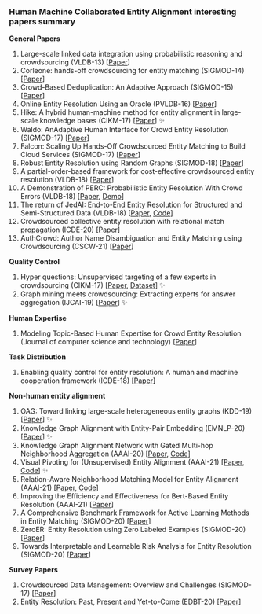 ### Human Machine Collaborated Entity Alignment interesting papers summary
__General Papers__
1. Large-scale linked data integration using probabilistic reasoning and crowdsourcing (VLDB-13) [[Paper](https://www.researchgate.net/publication/257457919_Large-scale_linked_data_integration_using_probabilistic_reasoning_and_crowdsourcing)]
2. Corleone: hands-off crowdsourcing for entity matching (SIGMOD-14) [[Paper](https://ftp.cs.wisc.edu/machine-learning/shavlik-group/gokhale.sigmod14.pdf)]
3. Crowd-Based Deduplication: An Adaptive Approach (SIGMOD-15) [[Paper](https://dl.acm.org/doi/pdf/10.1145/2723372.2723739)]
4. Online Entity Resolution Using an Oracle (PVLDB-16) [[Paper](http://www.vldb.org/pvldb/vol9/p384-firmani.pdf)]
5. Hike: A hybrid human-machine method for entity alignment in large-scale knowledge bases (CIKM-17) [[Paper](https://dl.acm.org/doi/pdf/10.1145/3132847.3132912?casa_token=t0SoJF2WayAAAAAA:yhviz0jakhcWfhGgec3viKFPZIenM4QBegX3_519-3oolRl8DQIzmgJhTBKTR0Tm97EIrEU73lRq)] ✨
6. Waldo: AnAdaptive Human Interface for Crowd Entity Resolution (SIGMOD-17) [[Paper](http://ilpubs.stanford.edu:8090/1137/1/ERMultiItemTechRep.pdf)]
7. Falcon: Scaling Up Hands-Off Crowdsourced Entity Matching to Build Cloud Services (SIGMOD-17) [[Paper](https://dl.acm.org/doi/pdf/10.1145/3035918.3035960)]
8. Robust Entity Resolution using Random Graphs (SIGMOD-18) [[Paper](https://dl.acm.org/doi/pdf/10.1145/3183713.3183755?casa_token=YRxBweqABmkAAAAA:_k32o0x-rUDBGRDJAWtUjUUlMVqUDFXJ-s71jR1oqyPnfLrvxpjJ08ZOmxdx3LzAGYt-xN28l4LJ-g)]
9. A partial-order-based framework for cost-effective crowdsourced entity resolution (VLDB-18) [[Paper](https://link.springer.com/content/pdf/10.1007/s00778-018-0509-6.pdf)]
10. A Demonstration of PERC: Probabilistic Entity Resolution With Crowd Errors (VLDB-18) [[Paper](https://dl.acm.org/doi/pdf/10.14778/3229863.3236225?casa_token=TcGvPimpEv0AAAAA:QLybjopBNLAnSFXO9MMW3bJwealx1xcgWu8dFwFsds5EjHYCWDu1-QE5HK9PNsm7CXu-hTSdhW0l), [Demo](https://www.youtube.com/watch?v=rQ7nu3b8zXY)]
11. The return of JedAI: End-to-End Entity Resolution for Structured and Semi-Structured Data (VLDB-18) [[Paper](http://www.vldb.org/pvldb/vol11/p1950-papadakis.pdf), [Code](https://github.com/scify/JedAIToolkit)]
12. Crowdsourced collective entity resolution with relational match propagation (ICDE-20) [[Paper](https://ieeexplore.ieee.org/stamp/stamp.jsp?arnumber=9101689&casa_token=qG7UH84vy7gAAAAA:sOQWwszuj8DwkuCDoA21ggeS1MGcapCi4o0KvZSPekEeImXSAGVckrtmgekQR5jq1wzDRI0x&tag=1)]
13. AuthCrowd: Author Name Disambiguation and Entity Matching using Crowdsourcing (CSCW-21) [[Paper](http://repository.essex.ac.uk/30049/1/Conference_Paper_IEEE_CSCWD21_AuthCrowd.pdf)]


__Quality Control__
1. Hyper questions: Unsupervised targeting of a few experts in crowdsourcing (CIKM-17) [[Paper](https://dl.acm.org/doi/pdf/10.1145/3132847.3132971?casa_token=FdB1Velr2DMAAAAA:jmZ2O_15E1L2fdltfcIlD1PYlEhuz9Tgu096nss2Y2OvxOhC0AgA2u7NjWj8ICp-0O-u4_lJOMoc), [Dataset](http://www.ml.ist.i.kyoto-u.ac.jp/en/en-research/li2017cikm)] ✨
2. Graph mining meets crowdsourcing: Extracting experts for answer aggregation (IJCAI-19) [[Paper](https://www.ijcai.org/Proceedings/2019/0177.pdf)] ✨

__Human Expertise__
1. Modeling Topic-Based Human Expertise for Crowd Entity Resolution (Journal of computer science and technology) [[Paper](https://link.springer.com/content/pdf/10.1007/s11390-018-1882-8.pdf)]

__Task Distribution__
1. Enabling quality control for entity resolution: A human and machine cooperation framework (ICDE-18) [[Paper](https://ieeexplore.ieee.org/stamp/stamp.jsp?arnumber=9101689&casa_token=qG7UH84vy7gAAAAA:sOQWwszuj8DwkuCDoA21ggeS1MGcapCi4o0KvZSPekEeImXSAGVckrtmgekQR5jq1wzDRI0x&tag=1)]

__Non-human entity alignment__
1. OAG: Toward linking large-scale heterogeneous entity graphs (KDD-19) [[Paper](https://dl.acm.org/doi/pdf/10.1145/3292500.3330785?casa_token=BzW8VdjJEX0AAAAA:T5eQvzhVc1aCBnAPHRmFWKSH4P7R9syPN9DHRt10DHa4tQk6OJJsKZp5nuTh2PEi0q_INTOtWDEK)] ✨
2. Knowledge Graph Alignment with Entity-Pair Embedding (EMNLP-20) [[Paper](https://www.aclweb.org/anthology/2020.emnlp-main.130.pdf)] ✨
3. Knowledge Graph Alignment Network with Gated Multi-hop Neighborhood Aggregation (AAAI-20) [[Paper](https://arxiv.org/pdf/1911.08936.pdf), [Code](https://github.com/nju-websoft/AliNet)] 
4. Visual Pivoting for (Unsupervised) Entity Alignment (AAAI-21) [[Paper](https://arxiv.org/pdf/2009.13603.pdf), [Code](https://github.com/cambridgeltl/eva)] ✨
5. Relation-Aware Neighborhood Matching Model for Entity Alignment (AAAI-21) [[Paper](https://arxiv.org/pdf/2012.08128.pdf), [Code](https://github.com/Peter7Yao/RNM)]
6. Improving the Efficiency and Effectiveness for Bert-Based Entity Resolution (AAAI-21) [[Paper](https://www.aaai.org/AAAI21Papers/AAAI-7273.LiB.pdf)]
7. A Comprehensive Benchmark Framework for Active Learning Methods in Entity Matching (SIGMOD-20) [[Paper](https://arxiv.org/pdf/2003.13114.pdf)]
8. ZeroER: Entity Resolution using Zero Labeled Examples (SIGMOD-20) [[Paper](https://arxiv.org/pdf/1908.06049.pdf)]
9. Towards Interpretable and Learnable Risk Analysis for Entity Resolution (SIGMOD-20) [[Paper](https://arxiv.org/pdf/1912.02947.pdf)]

__Survey Papers__
1. Crowdsourced Data Management: Overview and Challenges (SIGMOD-17) [[Paper](https://zhydhkcws.github.io/tutorial/sigmod_tutorial.pdf)]
2. Entity Resolution: Past, Present and Yet-to-Come (EDBT-20) [[Paper](http://helios.mi.parisdescartes.fr/~themisp/publications/edbt20-summary.pdf)]

